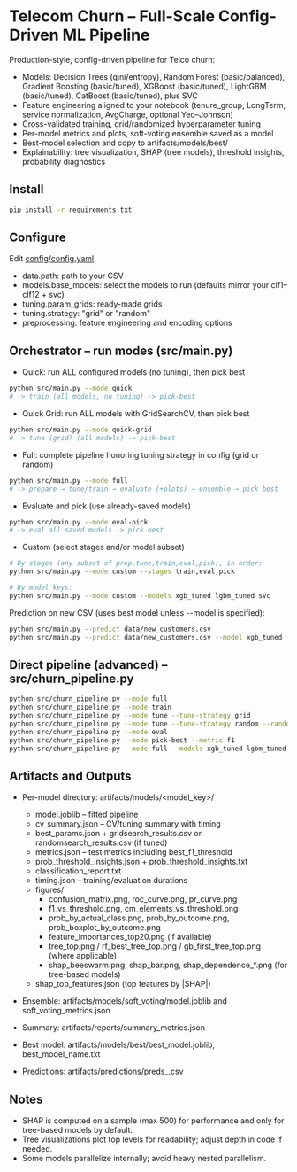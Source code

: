 # Telecom Churn – Full-Scale Config-Driven ML Pipeline

Production-style, config-driven pipeline for Telco churn:
- Models: Decision Trees (gini/entropy), Random Forest (basic/balanced), Gradient Boosting (basic/tuned), XGBoost (basic/tuned), LightGBM (basic/tuned), CatBoost (basic/tuned), plus SVC
- Feature engineering aligned to your notebook (tenure_group, LongTerm, service normalization, AvgCharge, optional Yeo–Johnson)
- Cross-validated training, grid/randomized hyperparameter tuning
- Per-model metrics and plots, soft-voting ensemble saved as a model
- Best-model selection and copy to artifacts/models/best/
- Explainability: tree visualization, SHAP (tree models), threshold insights, probability diagnostics

## Install
```bash
pip install -r requirements.txt
```

## Configure
Edit [config/config.yaml](config/config.yaml):
- data.path: path to your CSV
- models.base_models: select the models to run (defaults mirror your clf1–clf12 + svc)
- tuning.param_grids: ready-made grids
- tuning.strategy: "grid" or "random"
- preprocessing: feature engineering and encoding options

## Orchestrator – run modes (src/main.py)
- Quick: run ALL configured models (no tuning), then pick best
```bash
python src/main.py --mode quick
# -> train (all models, no tuning) -> pick-best
```

- Quick Grid: run ALL models with GridSearchCV, then pick best
```bash
python src/main.py --mode quick-grid
# -> tune (grid) (all models) -> pick-best
```

- Full: complete pipeline honoring tuning strategy in config (grid or random)
```bash
python src/main.py --mode full
# -> prepare → tune/train → evaluate (+plots) → ensemble → pick best
```

- Evaluate and pick (use already-saved models)
```bash
python src/main.py --mode eval-pick
# -> eval all saved models -> pick best
```

- Custom (select stages and/or model subset)
```bash
# By stages (any subset of prep,tune,train,eval,pick), in order:
python src/main.py --mode custom --stages train,eval,pick

# By model keys:
python src/main.py --mode custom --models xgb_tuned lgbm_tuned svc
```

Prediction on new CSV (uses best model unless --model is specified):
```bash
python src/main.py --predict data/new_customers.csv
python src/main.py --predict data/new_customers.csv --model xgb_tuned --threshold 0.45
```

## Direct pipeline (advanced) – src/churn_pipeline.py
```bash
python src/churn_pipeline.py --mode full
python src/churn_pipeline.py --mode train
python src/churn_pipeline.py --mode tune --tune-strategy grid
python src/churn_pipeline.py --mode tune --tune-strategy random --random-iter 50
python src/churn_pipeline.py --mode eval
python src/churn_pipeline.py --mode pick-best --metric f1
python src/churn_pipeline.py --mode full --models xgb_tuned lgbm_tuned svc
```

## Artifacts and Outputs
- Per-model directory: artifacts/models/<model_key>/
  - model.joblib – fitted pipeline
  - cv_summary.json – CV/tuning summary with timing
  - best_params.json + gridsearch_results.csv or randomsearch_results.csv (if tuned)
  - metrics.json – test metrics including best_f1_threshold
  - prob_threshold_insights.json + prob_threshold_insights.txt
  - classification_report.txt
  - timing.json – training/evaluation durations
  - figures/
    - confusion_matrix.png, roc_curve.png, pr_curve.png
    - f1_vs_threshold.png, cm_elements_vs_threshold.png
    - prob_by_actual_class.png, prob_by_outcome.png, prob_boxplot_by_outcome.png
    - feature_importances_top20.png (if available)
    - tree_top.png / rf_best_tree_top.png / gb_first_tree_top.png (where applicable)
    - shap_beeswarm.png, shap_bar.png, shap_dependence_*.png (for tree-based models)
  - shap_top_features.json (top features by |SHAP|)

- Ensemble: artifacts/models/soft_voting/model.joblib and soft_voting_metrics.json  
- Summary: artifacts/reports/summary_metrics.json  
- Best model: artifacts/models/best/best_model.joblib, best_model_name.txt  
- Predictions: artifacts/predictions/preds_<timestamp>.csv

## Notes
- SHAP is computed on a sample (max 500) for performance and only for tree-based models by default.
- Tree visualizations plot top levels for readability; adjust depth in code if needed.
- Some models parallelize internally; avoid heavy nested parallelism.
